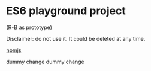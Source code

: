 # ES6 playground project

(R-B as prototype)

Disclaimer: do not use it. It could be deleted at any time.

[npmjs](https://www.npmjs.com/package/es6-prototype-proj)

dummy change
dummy change
